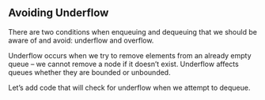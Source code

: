 ## Avoiding Underflow

There are two conditions when enqueuing and dequeuing that we should be aware of and avoid: underflow and overflow.

Underflow occurs when we try to remove elements from an already empty queue – we cannot remove a node if it doesn’t exist. Underflow affects queues whether they are bounded or unbounded.

Let’s add code that will check for underflow when we attempt to dequeue.
